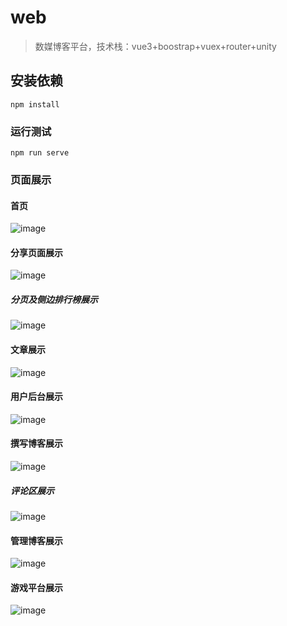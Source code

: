 # web
> 数媒博客平台，技术栈：vue3+boostrap+vuex+router+unity
## 安装依赖
```
npm install
```
### 运行测试
```
npm run serve
```
### 页面展示
#### 首页
![image](https://github.com/chinian-main/shumei_blog_web/assets/75015490/f215f83d-8728-49dd-a93d-36281492d89f)
#### 分享页面展示
![image](https://github.com/chinian-main/shumei_blog_web/assets/75015490/bc1eedce-8e46-4a17-a706-a02576e31eb4)
##### 分页及侧边排行榜展示
![image](https://github.com/chinian-main/shumei_blog_web/assets/75015490/8596536b-240a-4839-ba61-88b090bfbfbe)
#### 文章展示
![image](https://github.com/chinian-main/shumei_blog_web/assets/75015490/5e05efc1-de22-41cb-ad35-7efe9c228223)
#### 用户后台展示
![image](https://github.com/chinian-main/shumei_blog_web/assets/75015490/4e7c9ace-a4af-4996-bdeb-f4f8ea5774f8)
#### 撰写博客展示
![image](https://github.com/chinian-main/shumei_blog_web/assets/75015490/586d7a82-3590-4ecc-912a-bc630ef8f050)
##### 评论区展示
![image](https://github.com/chinian-main/shumei_blog_web/assets/75015490/47521453-8d24-4b81-b500-1ce301a15fdf)
#### 管理博客展示
![image](https://github.com/chinian-main/shumei_blog_web/assets/75015490/235800c1-aa10-43e1-bf53-2fa9b7698818)
#### 游戏平台展示
![image](https://github.com/chinian-main/shumei_blog_web/assets/75015490/686489ea-9f40-4f25-9247-c2b1926b583a)


